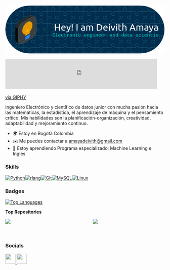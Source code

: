 
![Header](./img/2.png)

<iframe src="https://giphy.com/embed/uHwF4T7IbCp41B5ZVP" width="480" height="96" frameBorder="0" class="giphy-embed" allowFullScreen></iframe><p><a href="https://giphy.com/stickers/iykra-everyone-data-analytics-uHwF4T7IbCp41B5ZVP">via GIPHY</a></p>

Ingeniero Electrónico y científico de datos junior con mucha pasión hacia las matemáticas, la estadística, el aprendizaje de máquina y el pensamiento crítico. Mis habilidades son la planificación-organización, creatividad, adaptabilidad y mejoramiento continuo.

*   🌍  Estoy en Bogotà Colombia
*   ✉️  Me puedes contactar a [amayadeivith@gmail.com](mailto:amayadeivith@gmail.com)
*   🧠  Estoy aprendiendo Programa especializado: Machine Learning e Ingles

### Skills 
<p align="left">
<a href="https://www.python.org/" target="_blank" rel="noreferrer"><img src="https://raw.githubusercontent.com/danielcranney/readme-generator/main/public/icons/skills/python-colored.svg" width="36" height="36" alt="Python" /></a><a href="https://www.r-project.org/" target="_blank" rel="noreferrer"><img src="https://raw.githubusercontent.com/danielcranney/readme-generator/main/public/icons/skills/rlang-colored.svg" width="36" height="36" alt="rlang" /></a><a href="https://git-scm.com/" target="_blank" rel="noreferrer"><img src="https://raw.githubusercontent.com/danielcranney/readme-generator/main/public/icons/skills/git-colored.svg" width="36" height="36" alt="Git" /></a><a href="https://www.mysql.com/" target="_blank" rel="noreferrer"><img src="https://raw.githubusercontent.com/danielcranney/readme-generator/main/public/icons/skills/mysql-colored.svg" width="36" height="36" alt="MySQL" /></a><a href="https://www.linux.org" target="_blank" rel="noreferrer"><img src="https://raw.githubusercontent.com/danielcranney/readme-generator/main/public/icons/skills/linux-colored.svg" width="36" height="36" alt="Linux" /></a>
                    </p>

### Badges

<a href="https://github.com/deivithamaya" align="left"><img src="https://github-readme-stats.vercel.app/api/top-langs/?username=deivithamaya&langs_count=10&title_color=0891b2&text_color=ffffff&icon_color=0891b2&bg_color=1c1917&hide_border=true&locale=en&custom_title=Top%20%Languages" alt="Top Languages" /></a>

<b>Top Repositories</b>

<div width="100%" align="center"><a href="https://github.com/deivithamaya/vision-computacional-detector-de-envases-en-la-basura" align="left"><img align="left" width="45%" src="https://github-readme-stats.vercel.app/api/pin/?username=deivithamaya&repo=vision-computacional-detector-de-envases-en-la-basura&title_color=0891b2&text_color=ffffff&icon_color=0891b2&bg_color=1c1917&hide_border=true&locale=en" /></a><a href="https://github.com/deivithamaya/space_Y" align="right"><img align="right" width="45%" src="https://github-readme-stats.vercel.app/api/pin/?username=deivithamaya&repo=space_Y&title_color=0891b2&text_color=ffffff&icon_color=0891b2&bg_color=1c1917&hide_border=true&locale=en" /></a></div><br /><br /><br />

### Socials
<p align="left"> <a href="https://www.github.com/deivithamaya" target="_blank" rel="noreferrer"> <picture> <source media="(prefers-color-scheme: dark)" srcset="https://raw.githubusercontent.com/danielcranney/readme-generator/main/public/icons/socials/github-dark.svg" /> <source media="(prefers-color-scheme: light)" srcset="https://raw.githubusercontent.com/danielcranney/readme-generator/main/public/icons/socials/github.svg" /> <img src="https://raw.githubusercontent.com/danielcranney/readme-generator/main/public/icons/socials/github.svg" width="32" height="32" /> </picture> </a> <a href="https://www.linkedin.com/in/deivith-amaya-3378b7154" target="_blank" rel="noreferrer"> <picture> <source media="(prefers-color-scheme: dark)" srcset="https://raw.githubusercontent.com/danielcranney/readme-generator/main/public/icons/socials/linkedin-dark.svg" /> <source media="(prefers-color-scheme: light)" srcset="https://raw.githubusercontent.com/danielcranney/readme-generator/main/public/icons/socials/linkedin.svg" /> <img src="https://raw.githubusercontent.com/danielcranney/readme-generator/main/public/icons/socials/linkedin.svg" width="32" height="32" /> </picture> </a></p>
